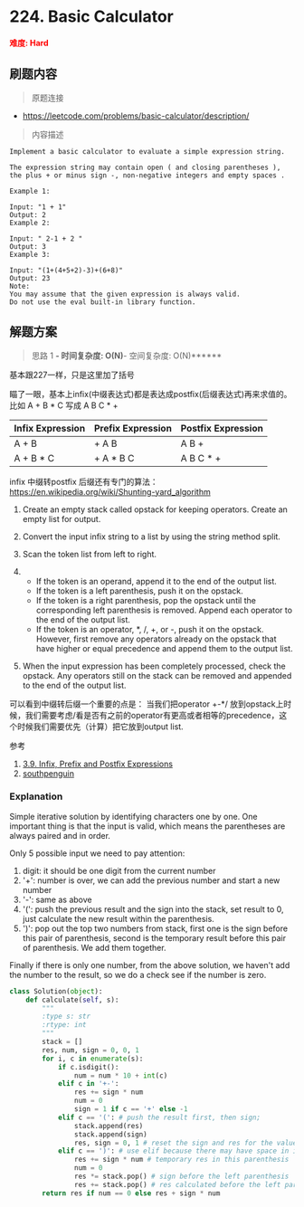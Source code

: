 # 224. Basic Calculator

**<font color=red>难度: Hard</font>**

## 刷题内容

> 原题连接

* https://leetcode.com/problems/basic-calculator/description/

> 内容描述

```
Implement a basic calculator to evaluate a simple expression string.

The expression string may contain open ( and closing parentheses ), the plus + or minus sign -, non-negative integers and empty spaces .

Example 1:

Input: "1 + 1"
Output: 2
Example 2:

Input: " 2-1 + 2 "
Output: 3
Example 3:

Input: "(1+(4+5+2)-3)+(6+8)"
Output: 23
Note:
You may assume that the given expression is always valid.
Do not use the eval built-in library function.
```

## 解题方案

> 思路 1
******- 时间复杂度: O(N)******- 空间复杂度: O(N)******

基本跟227一样，只是这里加了括号

瞄了一眼，基本上infix(中缀表达式)都是表达成postfix(后缀表达式)再来求值的。
比如 A + B * C 写成 A B C * +

| Infix Expression | Prefix Expression | Postfix Expression |
| ---------------- | ----------------- | ------------------ |
| A + B            | + A B             | A B +              |
| A + B * C        | + A * B C         | A B C * +          |



infix 中缀转postfix 后缀还有专门的算法：<https://en.wikipedia.org/wiki/Shunting-yard_algorithm>



1. Create an empty stack called opstack for keeping operators. Create an empty list for output.

2. Convert the input infix string to a list by using the string method split.

3. Scan the token list from left to right.

4. - If the token is an operand, append it to the end of the output list.
   - If the token is a left parenthesis, push it on the opstack.
   - If the token is a right parenthesis, pop the opstack until the corresponding left parenthesis is removed. Append each operator to the end of the output list.
   - If the token is an operator, *, /, +, or -, push it on the opstack. However, first remove any operators already on the opstack that have higher or equal precedence and append them to the output list.

5. When the input expression has been completely processed, check the opstack. Any operators still on the stack can be removed and appended to the end of the output list.



可以看到中缀转后缀一个重要的点是： 当我们把operator +-*/ 放到opstack上时候，我们需要考虑/看是否有之前的operator有更高或者相等的precedence，这个时候我们需要优先（计算）把它放到output list.



参考

1. [3.9. Infix, Prefix and Postfix Expressions](http://interactivepython.org/runestone/static/pythonds/BasicDS/InfixPrefixandPostfixExpressions.html)
2. [southpenguin](https://leetcode.com/problems/basic-calculator/discuss/62361/Iterative-Java-solution-with-stack)

### Explanation

Simple iterative solution by identifying characters one by one. One important thing is that the input is valid, which means the parentheses are always paired and in order.

Only 5 possible input we need to pay attention:

1. digit: it should be one digit from the current number
2. '+': number is over, we can add the previous number and start a new number
3. '-': same as above
4. '(': push the previous result and the sign into the stack, set result to 0, just calculate the new result within the parenthesis.
5. ')': pop out the top two numbers from stack, first one is the sign before this pair of parenthesis, second is the temporary result before this pair of parenthesis. We add them together.

Finally if there is only one number, from the above solution, we haven't add the number to the result, so we do a check see if the number is zero.

```python
class Solution(object):
    def calculate(self, s):
        """
        :type s: str
        :rtype: int
        """
        stack = []
        res, num, sign = 0, 0, 1
        for i, c in enumerate(s):
            if c.isdigit():
                num = num * 10 + int(c)
            elif c in '+-':
                res += sign * num
                num = 0
                sign = 1 if c == '+' else -1
            elif c == '(': # push the result first, then sign;
                stack.append(res)
                stack.append(sign)
                res, sign = 0, 1 # reset the sign and res for the value in the parenthesis
            elif c == ')': # use elif because there may have space in input s
                res += sign * num # temporary res in this parenthesis
                num = 0
                res *= stack.pop() # sign before the left parenthesis
                res += stack.pop() # res calculated before the left parenthesis
        return res if num == 0 else res + sign * num
```

